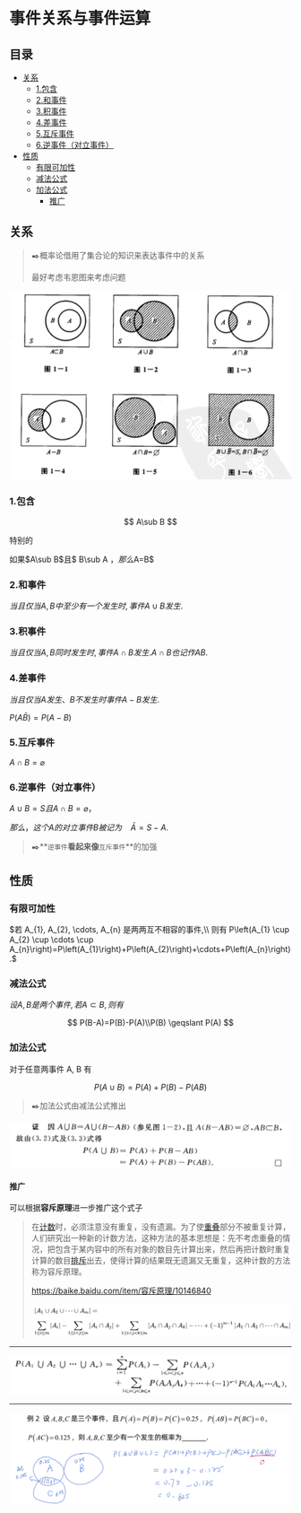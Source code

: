 # 事件关系与事件运算

## 目录

-   [关系](#关系)
    -   [1.包含](#1包含)
    -   [2.和事件](#2和事件)
    -   [3.积事件](#3积事件)
    -   [4.差事件](#4差事件)
    -   [5.互斥事件](#5互斥事件)
    -   [6.逆事件（对立事件）](#6逆事件对立事件)
-   [性质](#性质)
    -   [有限可加性](#有限可加性)
    -   [减法公式](#减法公式)
    -   [加法公式](#加法公式)
        -   [推广](#推广)

## 关系

> ✒️概率论借用了集合论的知识来表达事件中的关系
>
> 最好考虑韦恩图来考虑问题

![](image/image_AAXno8FkmN.png)

### 1.包含

$$
A\sub B
$$

特别的

如果$A\sub B$且$ B\sub A  $，那么$A=B$

### 2.和事件

$当且仅 当 A, B 中至少有一个发生时, 事件 A \cup B 发生.$

### 3.积事件

$当且仅 当A, B 同时发生时,事件 A \cap B 发生. A \cap B 也记作 A B.$

### 4.差事件

$当且仅当A 发生、 B 不发生时事件 A-B 发生.$

$P(A \bar{B})=P(A-B)$

### 5.互斥事件

$A \cap B=\varnothing$

### 6.逆事件（对立事件）

$A \cup B=S 且 A \cap B=\varnothing ，$

$那么，这个A 的对立事件B被记为\ \ \ \  \bar{A}=S-A.$

> ✒️\*\*`逆事件`**看起来像**`互斥事件`\*\*的加强

## 性质

### 有限可加性

$若 A_{1}, A_{2}, \cdots, A_{n} 是两两互不相容的事件,\\ 则有 P\left(A_{1} \cup A_{2} \cup \cdots \cup A_{n}\right)=P\left(A_{1}\right)+P\left(A_{2}\right)+\cdots+P\left(A_{n}\right).$

### 减法公式

$设 A, B 是两个事件, 若 A \subset B, 则有$

$$
P(B-A)=P(B)-P(A)\\P(B) \geqslant P(A)
$$

### 加法公式

对于任意两事件 A, B 有

$$
P(A \cup B)=P(A)+P(B)-P(A B)
$$

> ✒️加法公式由减法公式推出

![](image/image_y3PhI-T5oK.png)

#### 推广

可以根据**容斥原理**进一步推广这个式子

> 在[计数](https://baike.baidu.com/item/计数/9276342?fromModule=lemma_inlink "计数")时，必须注意没有重复，没有遗漏。为了使[重叠](https://baike.baidu.com/item/重叠/9009438?fromModule=lemma_inlink "重叠")部分不被重复计算，人们研究出一种新的计数方法，这种方法的基本思想是：先不考虑重叠的情况，把包含于某内容中的所有对象的数目先计算出来，然后再把计数时重复计算的数目[排斥](https://baike.baidu.com/item/排斥/10717656?fromModule=lemma_inlink "排斥")出去，使得计算的结果既无遗漏又无重复，这种计数的方法称为容斥原理。&#x20;
>
> <https://baike.baidu.com/item/容斥原理/10146840>
>
> ![](image/image_ltOWURGY3U.png)

***

![](image/image_JgG09ZyRHY.png)

***

![](image/image_CLwdxCBQtZ.png)
